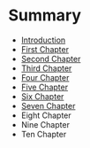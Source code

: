 # Summary

* [Introduction](README.md)
* [First Chapter](chapter1.md)
* [Second Chapter](second-chapter.md)
* [Third Chapter](third-chapter.md)
* [Four Chapter](four-chapter.md)
* [Five Chapter](five-chapter.md)
* [Six Chapter](six-chapter.md)
* [Seven Chapter](seven-chapter.md)
* Eight Chapter
* Nine Chapter
* Ten Chapter

